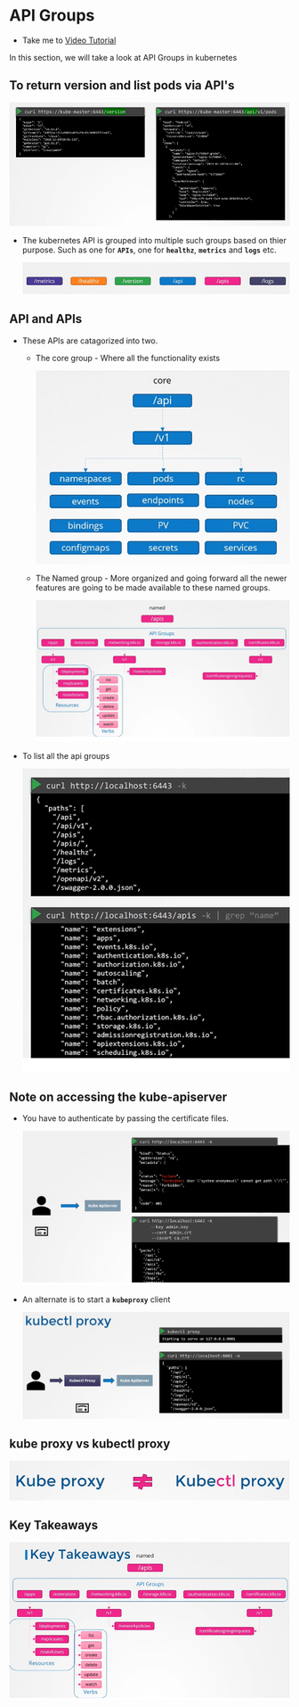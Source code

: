 # API Groups
  - Take me to [Video Tutorial](https://kodekloud.com/courses/539883/lectures/9808255)
  
In this section, we will take a look at API Groups in kubernetes

## To return version and list pods via API's 

 ![api3](../../images/api3.PNG)
 
- The kubernetes API is grouped into multiple such groups based on thier purpose. Such as one for **`APIs`**, one for **`healthz`**, **`metrics`** and **`logs`** etc.

  ![api4](../../images/api4.PNG)
 
## API and APIs
- These APIs are catagorized into two.
  - The core group - Where all the functionality exists
    
    ![api5](../../images/api5.PNG)
 
  - The Named group - More organized and going forward all the newer features are going to be made available to these named groups.
  
    ![api6](../../images/api6.PNG)
    
- To list all the api groups

  ![api7](../../images/api7.PNG)
  
## Note on accessing the kube-apiserver
- You have to authenticate by passing the certificate files.

  ![api8](../../images/api8.PNG)
  
- An alternate is to start a **`kubeproxy`** client
  
  ![api9](../../images/api9.PNG)
  
## kube proxy vs kubectl proxy
 
  ![kp](../../images/kp.PNG)
  
## Key Takeaways

  ![api10](../../images/api10.PNG)

  
  

  
  
    
    
 

